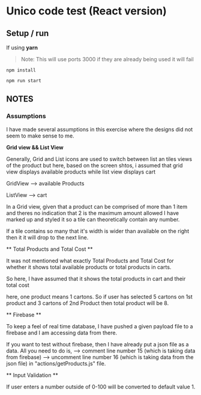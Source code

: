 # Unico code test (React version)

## Setup / run

If using **yarn**

> Note:
> This will use ports 3000
> if they are already being used it will fail


`npm install`

`npm run start`

## NOTES

### Assumptions

I have made several assumptions in this exercise where the designs did not seem to make sense to me.

**Grid view && List View**

Generally, Grid and List icons are used to switch between list an tiles views of the product but here, based on the screen shtos, i assumed that grid view displays available products while list view displays cart

GridView --> available Products

ListView --> cart

In a Grid view, given that a product can be comprised of more than 1 item and theres no indication that 2 is the maximum amount allowed I have marked up and styled it so a tile can theoretically contain any number.

If a tile contains so many that it's width is wider than available on the right then it it will drop to the next line.

** Total Products and Total Cost **

It was not mentioned what exactly Total Products and Total Cost for whether it shows total available products or total products in carts. 

So here, I have assumed that it shows the total products in cart and their total cost

here, one product means 1 cartons. So if user has selected 5 cartons on 1st product and 3 cartons of 2nd Product then total product will be 8.



** Firebase **

To keep a feel of real time database, I have pushed a given payload file to a firebase and I am accessing data from there. 

If you want to test without firebase, then I have already put a json file as a data.
All you need to do is, 
--> comment line number 15   (which is taking data from firebase)
--> uncomment line number 16 (which is taking data from the json file)
in "actions/getProducts.js" file.


** Input Validation **

If user enters a number outside of 0-100 will be converted to default value 1.



